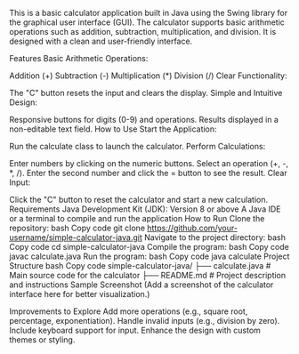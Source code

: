 This is a basic calculator application built in Java using the Swing library for the graphical user interface (GUI). The calculator supports basic arithmetic operations such as addition, subtraction, multiplication, and division. It is designed with a clean and user-friendly interface.

Features
Basic Arithmetic Operations:

Addition (+)
Subtraction (-)
Multiplication (*)
Division (/)
Clear Functionality:

The "C" button resets the input and clears the display.
Simple and Intuitive Design:

Responsive buttons for digits (0-9) and operations.
Results displayed in a non-editable text field.
How to Use
Start the Application:

Run the calculate class to launch the calculator.
Perform Calculations:

Enter numbers by clicking on the numeric buttons.
Select an operation (+, -, *, /).
Enter the second number and click the = button to see the result.
Clear Input:

Click the "C" button to reset the calculator and start a new calculation.
Requirements
Java Development Kit (JDK): Version 8 or above
A Java IDE or a terminal to compile and run the application
How to Run
Clone the repository:
bash
Copy code
git clone https://github.com/your-username/simple-calculator-java.git
Navigate to the project directory:
bash
Copy code
cd simple-calculator-java
Compile the program:
bash
Copy code
javac calculate.java
Run the program:
bash
Copy code
java calculate
Project Structure
bash
Copy code
simple-calculator-java/
├── calculate.java   # Main source code for the calculator
├── README.md        # Project description and instructions
Sample Screenshot
(Add a screenshot of the calculator interface here for better visualization.)

Improvements to Explore
Add more operations (e.g., square root, percentage, exponentiation).
Handle invalid inputs (e.g., division by zero).
Include keyboard support for input.
Enhance the design with custom themes or styling.
